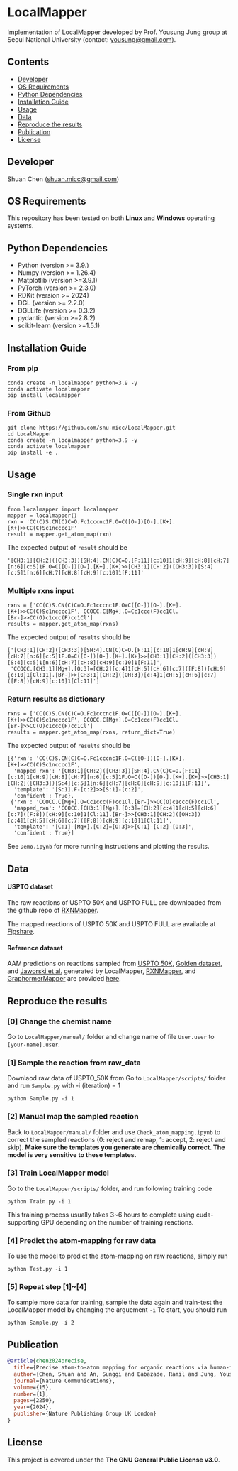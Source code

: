 # LocalMapper

Implementation of LocalMapper developed by Prof. Yousung Jung group at Seoul National University (contact: yousung@gmail.com).

## Contents

- [Developer](#developer)
- [OS Requirements](#os-requirements)
- [Python Dependencies](#python-dependencies)
- [Installation Guide](#installation-guide)
- [Usage](#usage)
- [Data](#data)
- [Reproduce the results](#reproduce-the-results)
- [Publication](#publication)
- [License](#license)

## Developer
Shuan Chen (shuan.micc@gmail.com)<br>

## OS Requirements
This repository has been tested on both **Linux** and **Windows** operating systems.

## Python Dependencies
* Python (version >= 3.9.)
* Numpy (version >= 1.26.4)
* Matplotlib (version >=3.9.1)
* PyTorch (version >= 2.3.0)
* RDKit (version >= 2024)
* DGL (version >= 2.2.0)
* DGLLife (version >= 0.3.2)
* pydantic (version >=2.8.2)
* scikit-learn (version >=1.5.1)
  
## Installation Guide
### From pip
```
conda create -n localmapper python=3.9 -y
conda activate localmapper
pip install localmapper
```

### From Github
```
git clone https://github.com/snu-micc/LocalMapper.git
cd LocalMapper
conda create -n localmapper python=3.9 -y
conda activate localmapper
pip install -e .
```

## Usage
### Single rxn input
```
from localmapper import localmapper
mapper = localmapper()
rxn = 'CC(C)S.CN(C)C=O.Fc1cccnc1F.O=C([O-])[O-].[K+].[K+]>>CC(C)Sc1ncccc1F'
result = mapper.get_atom_map(rxn)
```
The expected output of `result` should be
```
'[CH3:1][CH:2]([CH3:3])[SH:4].CN(C)C=O.[F:11][c:10]1[cH:9][cH:8][cH:7][n:6][c:5]1F.O=C([O-])[O-].[K+].[K+]>>[CH3:1][CH:2]([CH3:3])[S:4][c:5]1[n:6][cH:7][cH:8][cH:9][c:10]1[F:11]'
```

### Multiple rxns input
```
rxns = ['CC(C)S.CN(C)C=O.Fc1cccnc1F.O=C([O-])[O-].[K+].[K+]>>CC(C)Sc1ncccc1F', CCOCC.C[Mg+].O=Cc1ccc(F)cc1Cl.[Br-]>>CC(O)c1ccc(F)cc1Cl']
results = mapper.get_atom_map(rxns)
```
The expected output of `results` should be
```
['[CH3:1][CH:2]([CH3:3])[SH:4].CN(C)C=O.[F:11][c:10]1[cH:9][cH:8][cH:7][n:6][c:5]1F.O=C([O-])[O-].[K+].[K+]>>[CH3:1][CH:2]([CH3:3])[S:4][c:5]1[n:6][cH:7][cH:8][cH:9][c:10]1[F:11]',
 'CCOCC.[CH3:1][Mg+].[O:3]=[CH:2][c:4]1[cH:5][cH:6][c:7]([F:8])[cH:9][c:10]1[Cl:11].[Br-]>>[CH3:1][CH:2]([OH:3])[c:4]1[cH:5][cH:6][c:7]([F:8])[cH:9][c:10]1[Cl:11]']
```

### Return results as dictionary
```
rxns = ['CC(C)S.CN(C)C=O.Fc1cccnc1F.O=C([O-])[O-].[K+].[K+]>>CC(C)Sc1ncccc1F', CCOCC.C[Mg+].O=Cc1ccc(F)cc1Cl.[Br-]>>CC(O)c1ccc(F)cc1Cl']
results = mapper.get_atom_map(rxns, return_dict=True)
```
The expected output of `results` should be
```
[{'rxn': 'CC(C)S.CN(C)C=O.Fc1cccnc1F.O=C([O-])[O-].[K+].[K+]>>CC(C)Sc1ncccc1F',
  'mapped_rxn': '[CH3:1][CH:2]([CH3:3])[SH:4].CN(C)C=O.[F:11][c:10]1[cH:9][cH:8][cH:7][n:6][c:5]1F.O=C([O-])[O-].[K+].[K+]>>[CH3:1][CH:2]([CH3:3])[S:4][c:5]1[n:6][cH:7][cH:8][cH:9][c:10]1[F:11]',
  'template': '[S:1].F-[c:2]>>[S:1]-[c:2]',
  'confident': True},
 {'rxn': 'CCOCC.C[Mg+].O=Cc1ccc(F)cc1Cl.[Br-]>>CC(O)c1ccc(F)cc1Cl',
  'mapped_rxn': 'CCOCC.[CH3:1][Mg+].[O:3]=[CH:2][c:4]1[cH:5][cH:6][c:7]([F:8])[cH:9][c:10]1[Cl:11].[Br-]>>[CH3:1][CH:2]([OH:3])[c:4]1[cH:5][cH:6][c:7]([F:8])[cH:9][c:10]1[Cl:11]',
  'template': '[C:1]-[Mg+].[C:2]=[O:3]>>[C:1]-[C:2]-[O:3]',
  'confident': True}]
```
See `Demo.ipynb` for more running instructions and plotting the results.

## Data
#### USPTO dataset
The raw reactions of USPTO 50K and USPTO FULL are downloaded from the github repo of [RXNMapper](https://github.com/rxn4chemistry/rxnmapper).

The mapped reactions of USPTO 50K and USPTO FULL are available at [Figshare](https://doi.org/10.6084/m9.figshare.25046471.v1).

#### Reference dataset
AAM predictions on reactions sampled from [USPTO 50K](https://pubs.acs.org/doi/10.1021/acs.jcim.6b00564), [Golden dataset](https://onlinelibrary.wiley.com/doi/10.1002/minf.202100138), and [Jaworski et al.](https://www.nature.com/articles/s41467-019-09440-2) generated  by LocalMapper, [RXNMapper](https://www.science.org/doi/10.1126/sciadv.abe4166), and [GraphormerMapper](https://pubs.acs.org/doi/10.1021/acs.jcim.2c00344) are provided [here](https://github.com/kaist-amsg/LocalMapper/tree/main/comparison).

## Reproduce the results
### [0] Change the chemist name
Go to `LocalMapper/manual/` folder and change name of file `User.user` to `[your-name].user`.

### [1] Sample the reaction from raw_data
Downlaod raw data of USPTO_50K from 
Go to `LocalMapper/scripts/` folder and run `Sample.py` with -i (iteration) = 1
```
python Sample.py -i 1
```

### [2] Manual map the sampled reaction
Back to `LocalMapper/manual/` folder and use `Check_atom_mapping.ipynb` to correct the sampled reactions (0: reject and remap, 1: accept, 2: reject and skip). 
**Make sure the templates you generate are chemically correct. The model is very sensitive to these templates.**


### [3] Train LocalMapper model
Go to the `LocalMapper/scripts/` folder, and run following training code 
```
python Train.py -i 1
```

This training process usually takes 3~6 hours to complete using cuda-supporting GPU depending on the number of training reactions.

### [4] Predict the atom-mapping for raw data 
To use the model to predict the atom-mapping on raw reactions, simply run
```
python Test.py -i 1
```

### [5] Repeat step [1]~[4] 
To sample more data for training, sample the data again and train-test the LocalMapper model by changing the arguement `-i`
To start, you should run
```
python Sample.py -i 2
```

## Publication
```bibtex
@article{chen2024precise,
  title={Precise atom-to-atom mapping for organic reactions via human-in-the-loop machine learning},
  author={Chen, Shuan and An, Sunggi and Babazade, Ramil and Jung, Yousung},
  journal={Nature Communications},
  volume={15},
  number={1},
  pages={2250},
  year={2024},
  publisher={Nature Publishing Group UK London}
}
```

## License
This project is covered under the **The GNU General Public License v3.0**.
